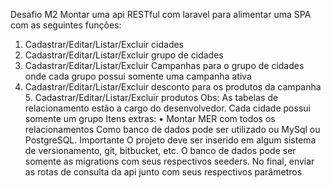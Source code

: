 Desafio M2
Montar uma api RESTful com laravel para alimentar uma SPA com as seguintes funções:
1. Cadastrar/Editar/Listar/Excluir cidades
2. Cadastrar/Editar/Listar/Excluir grupo de cidades
3. Cadastrar/Editar/Listar/Excluir Campanhas para o grupo de cidades onde cada grupo possui somente uma campanha ativa
4. Cadastrar/Editar/Listar/Excluir desconto para os produtos da campanha 5. Cadastrar/Editar/Listar/Excluir produtos
Obs: As tabelas de relacionamento estão a cargo do desenvolvedor.
Cada cidade possui somente um grupo
Itens extras:
• Montar MER com todos os relacionamentos
Como banco de dados pode ser utilizado ou MySql ou PostgreSQL.
Importante
O projeto deve ser inserido em algum sistema de versionamento, git, bitbucket, etc. O banco de dados pode ser somente as migrations com seus respectivos seeders.
No final, enviar as rotas de consulta da api junto com seus respectivos parâmetros

